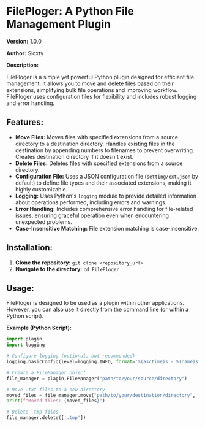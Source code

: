 # FilePloger: A Python File Management Plugin

**Version:** 1.0.0

**Author:** Sioxty

**Description:**

FilePloger is a simple yet powerful Python plugin designed for efficient file management. It allows you to move and delete files based on their extensions, simplifying bulk file operations and improving workflow.  FilePloger uses configuration files for flexibility and includes robust logging and error handling.


## Features:

* **Move Files:** Moves files with specified extensions from a source directory to a destination directory.  Handles existing files in the destination by appending numbers to filenames to prevent overwriting. Creates destination directory if it doesn't exist.
* **Delete Files:** Deletes files with specified extensions from a source directory.
* **Configuration File:** Uses a JSON configuration file (`setting/ext.json` by default) to define file types and their associated extensions, making it highly customizable.
* **Logging:** Uses Python's `logging` module to provide detailed information about operations performed, including errors and warnings.
* **Error Handling:** Includes comprehensive error handling for file-related issues, ensuring graceful operation even when encountering unexpected problems.
* **Case-Insensitive Matching:** File extension matching is case-insensitive.


## Installation:

1.  **Clone the repository:** `git clone <repository_url>`
2.  **Navigate to the directory:** `cd FilePloger`


## Usage:

FilePloger is designed to be used as a plugin within other applications.  However, you can also use it directly from the command line (or within a Python script).

**Example (Python Script):**

```python
import plagin
import logging

# Configure logging (optional, but recommended)
logging.basicConfig(level=logging.INFO, format='%(asctime)s - %(name)s - %(levelname)s - %(message)s')

# Create a FileManager object
file_manager = plagin.FileManager("path/to/your/source/directory")

# Move .txt files to a new directory
moved_files = file_manager.move("path/to/your/destination/directory", ['.txt'])
print(f"Moved files: {moved_files}")

# Delete .tmp files
file_manager.delete(['.tmp'])
